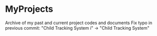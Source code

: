 # MyProjects
Archive of my past and current project codes and documents
Fix typo in previous commit: "Child Tracking System i" → "Child Tracking System"
